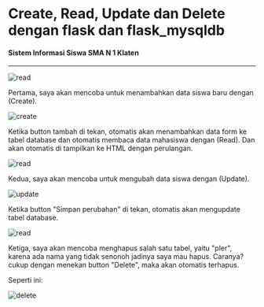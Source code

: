 <h1>Create, Read, Update dan Delete dengan flask dan flask_mysqldb</h1>

<h4>Sistem Informasi Siswa SMA N 1 Klaten</h4>

<hr>

![read](https://github.com/yogawanadityapratama/responsi-pemrograman-web/assets/123430193/104ff489-794f-4d24-b1c5-2375106d2f36)

<p>Pertama, saya akan mencoba untuk menambahkan data siswa baru dengan (Create).</p>

![create](https://github.com/yogawanadityapratama/responsi-pemrograman-web/assets/123430193/c8f43860-e211-4daa-9779-65a4a9edf386)

<p>Ketika button tambah di tekan, otomatis akan menambahkan data form ke tabel database dan otomatis membaca data mahasiswa dengan (Read). Dan akan otomatis di tampilkan ke HTML dengan perulangan.</p>

![read](https://github.com/yogawanadityapratama/responsi-pemrograman-web/assets/123430193/104ff489-794f-4d24-b1c5-2375106d2f36)

<p>Kedua, saya akan mencoba untuk mengubah data siswa dengan (Update).</p>

![update](https://github.com/yogawanadityapratama/responsi-pemrograman-web/assets/123430193/12894893-3b71-45fa-a488-828139ed4b69)

<p>Ketika button "Simpan perubahan" di tekan, otomatis akan mengupdate tabel database.</p>

![read](https://github.com/yogawanadityapratama/responsi-pemrograman-web/assets/123430193/5b8e643d-b874-4d43-a336-d7e03a2a1d93)

<p>Ketiga, saya akan mencoba menghapus salah satu tabel, yaitu "pler", karena ada nama yang tidak senonoh jadinya saya mau hapus. Caranya? cukup dengan menekan button "Delete", maka akan otomatis terhapus.</p>
<p>Seperti ini:</p>

![delete](https://github.com/yogawanadityapratama/responsi-pemrograman-web/assets/123430193/dbec6f87-67a0-4c37-b657-7038f8f1b65a)
